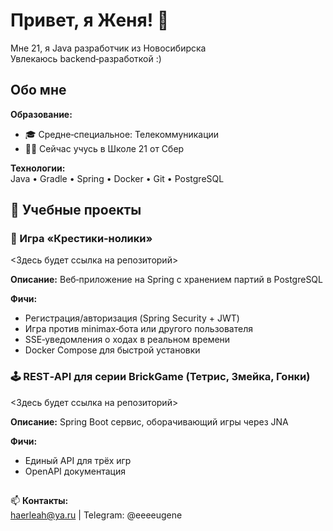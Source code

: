 # Привет, я Женя! 👋  
Мне 21, я Java разработчик из Новосибирска\
Увлекаюсь backend‑разработкой :)

## Обо мне

**Образование:**  
- 🎓 Средне‑специальное: Телекоммуникации  
- 👨‍💻 Сейчас учусь в Школе 21 от Сбер

**Технологии:**  
Java • Gradle • Spring • Docker • Git • PostgreSQL

## 🔨 Учебные проекты

### 🎲 Игра «Крестики‑нолики» 
<Здесь будет ссылка на репозиторий>

**Описание:** Веб‑приложение на Spring с хранением партий в PostgreSQL

**Фичи:**  
- Регистрация/авторизация (Spring Security + JWT)  
- Игра против minimax‑бота или другого пользователя  
- SSE‑уведомления о ходах в реальном времени
- Docker Compose для быстрой установки 

### 🕹️ REST‑API для серии BrickGame (Тетрис, Змейка, Гонки)
<Здесь будет ссылка на репозиторий>

**Описание:** Spring Boot сервис, оборачивающий игры через JNA

**Фичи:** 
- Единый API для трёх игр
- OpenAPI документация

##
📫 **Контакты:**  
haerleah@ya.ru | Telegram: @eeeeugene
